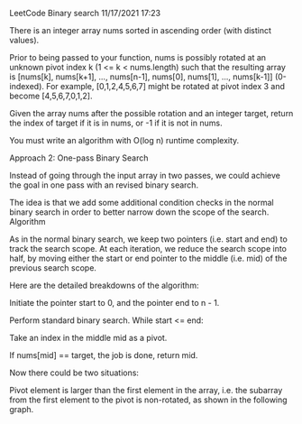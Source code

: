 LeetCode Binary search 11/17/2021 17:23

There is an integer array nums sorted in ascending order (with distinct values).

Prior to being passed to your function, nums is possibly rotated at an unknown pivot index k (1 <= k < nums.length) such that the resulting array is [nums[k], nums[k+1], ..., nums[n-1], nums[0], nums[1], ..., nums[k-1]] (0-indexed). For example, [0,1,2,4,5,6,7] might be rotated at pivot index 3 and become [4,5,6,7,0,1,2].

Given the array nums after the possible rotation and an integer target, return the index of target if it is in nums, or -1 if it is not in nums.

You must write an algorithm with O(log n) runtime complexity.

Approach 2: One-pass Binary Search

Instead of going through the input array in two passes, we could achieve the goal in one pass with an revised binary search.

The idea is that we add some additional condition checks in the normal binary search in order to better narrow down the scope of the search.
Algorithm

As in the normal binary search, we keep two pointers (i.e. start and end) to track the search scope. At each iteration, we reduce the search scope into half, by moving either the start or end pointer to the middle (i.e. mid) of the previous search scope.

Here are the detailed breakdowns of the algorithm:

Initiate the pointer start to 0, and the pointer end to n - 1.

Perform standard binary search. While start <= end:

Take an index in the middle mid as a pivot.

If nums[mid] == target, the job is done, return mid.

Now there could be two situations:

Pivot element is larger than the first element in the array, i.e. the subarray from the first element to the pivot is non-rotated, as shown in the following graph.